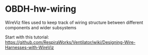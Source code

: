 # OBDH-hw-wiring
WireViz files used to keep track of wiring structure between different components and wider subsystems

Start with this tutorial: https://github.com/RespiraWorks/Ventilator/wiki/Designing-Wire-Harnesses-with-WireViz

